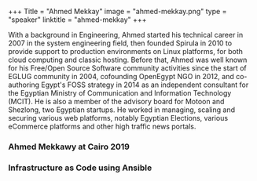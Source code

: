 +++
Title = "Ahmed Mekkay" 
image = "ahmed-mekkay.png" 
type = "speaker" 
linktitle = "ahmed-mekkay" 
+++

With a background in Engineering, Ahmed started his technical career in 2007 in the system engineering field, then founded Spirula in 2010 to provide support to production environments on Linux platforms, for both cloud computing and classic hosting. Before that, Ahmed was well known for his Free/Open Source Software community activities since the start of EGLUG community in 2004, cofounding OpenEgypt NGO in 2012, and co-authoring Egypt's FOSS strategy in 2014 as an independent consultant for the Egyptian Ministry of Communication and Information Technology (MCIT). He is also a member of the advisory board for Motoon and Shezlong, two Egyptian startups. He worked in managing, scaling and securing various web platforms, notably Egyptian Elections, various eCommerce platforms and other high traffic news portals.

### Ahmed Mekkawy at Cairo 2019

### Infrastructure as Code using Ansible